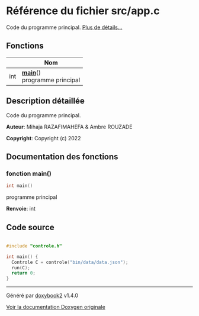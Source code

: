 # Référence du fichier src/app.c

Code du programme principal.  [Plus de détails...](#description-détaillée)

## Fonctions

|                | Nom           |
| -------------- | -------------- |
| int | **[main](/Files/app_8c.md#fonction-main)**()<br>programme principal  |

## Description détaillée

Code du programme principal.

**Auteur**: Mihaja RAZAFIMAHEFA & Ambre ROUZADE

**Copyright**: Copyright (c) 2022

## Documentation des fonctions

### fonction main()

```c
int main()
```

programme principal

**Renvoie**: int

## Code source

```c

#include "controle.h"

int main() {
  Controle C = controle("bin/data/data.json");
  run(C);
  return 0;
}
```

---

Généré par [doxybook2](https://github.com/matusnovak/doxybook2) v1.4.0

[Voir la documentation Doxygen originale](https://rmihaja.github.io/BAC/doxygen/index.html)
